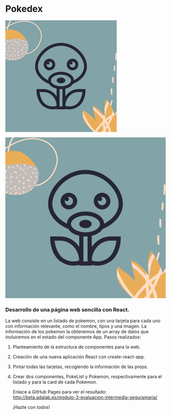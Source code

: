 # Pokedex

<img src="https://raw.githubusercontent.com/seguramaria/Pokedex-seguramaria/master/src/images/4.png" width="350"/>

![](https://raw.githubusercontent.com/seguramaria/Pokedex-seguramaria/master/src/images/4.png)

### Desarrollo de una página web sencilla con React.

La web consiste en un listado de pokemon, con una tarjeta para cada uno con información relevante, como el
nombre, tipos y una imagen. La información de los pokemon la obtenemos de un array de datos que
incluiremos en el estado del componente App.
Pasos realizados:

1. Planteamiento de la estructura de componentes para la web.
2. Creación de una nueva aplicación React con create-react-app.
3. Pintar todas las tarjetas, recogiendo la información de las props.
4. Crear dos componentes, PokeList y Pokemon, respectivamente para el listado y para la card de cada
   Pokemon.

   Enlace a GitHub Pages para ver el resultado: http://beta.adalab.es/modulo-3-evaluacion-intermedia-seguramaria/

   ¡Hazte con todos!
